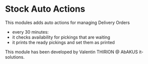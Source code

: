# Stock Auto Actions

This modules adds auto actions for managing Delivery Orders
- every 30 minutes:
- it checks availability for pickings that are waiting
- it prints the ready pickings and set them as printed

This module has been developed by Valentin THIRION @ AbAKUS it-solutions.

